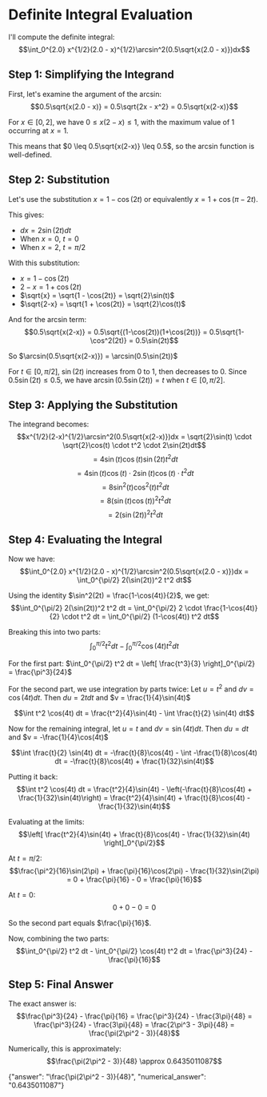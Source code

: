 # Definite Integral Evaluation

I'll compute the definite integral:
$$\int_0^{2.0} x^{1/2}(2.0 - x)^{1/2}\arcsin^2(0.5\sqrt{x(2.0 - x)})dx$$

## Step 1: Simplifying the Integrand

First, let's examine the argument of the arcsin:
$$0.5\sqrt{x(2.0 - x)} = 0.5\sqrt{2x - x^2} = 0.5\sqrt{x(2-x)}$$

For $x \in [0,2]$, we have $0 \leq x(2-x) \leq 1$, with the maximum value of 1 occurring at $x = 1$. 

This means that $0 \leq 0.5\sqrt{x(2-x)} \leq 0.5$, so the arcsin function is well-defined.

## Step 2: Substitution

Let's use the substitution $x = 1 - \cos(2t)$ or equivalently $x = 1 + \cos(\pi - 2t)$.

This gives:
- $dx = 2\sin(2t)dt$
- When $x = 0$, $t = 0$
- When $x = 2$, $t = \pi/2$

With this substitution:
- $x = 1 - \cos(2t)$
- $2-x = 1 + \cos(2t)$
- $\sqrt{x} = \sqrt{1 - \cos(2t)} = \sqrt{2}\sin(t)$
- $\sqrt{2-x} = \sqrt{1 + \cos(2t)} = \sqrt{2}\cos(t)$

And for the arcsin term:
$$0.5\sqrt{x(2-x)} = 0.5\sqrt{(1-\cos(2t))(1+\cos(2t))} = 0.5\sqrt{1-\cos^2(2t)} = 0.5\sin(2t)$$

So $\arcsin(0.5\sqrt{x(2-x)}) = \arcsin(0.5\sin(2t))$

For $t \in [0, \pi/2]$, $\sin(2t)$ increases from 0 to 1, then decreases to 0. 
Since $0.5\sin(2t) \leq 0.5$, we have $\arcsin(0.5\sin(2t)) = t$ when $t \in [0, \pi/2]$.

## Step 3: Applying the Substitution

The integrand becomes:
$$x^{1/2}(2-x)^{1/2}\arcsin^2(0.5\sqrt{x(2-x)})dx = \sqrt{2}\sin(t) \cdot \sqrt{2}\cos(t) \cdot t^2 \cdot 2\sin(2t)dt$$
$$= 4\sin(t)\cos(t)\sin(2t)t^2 dt$$
$$= 4\sin(t)\cos(t) \cdot 2\sin(t)\cos(t) \cdot t^2 dt$$
$$= 8\sin^2(t)\cos^2(t)t^2 dt$$
$$= 8(\sin(t)\cos(t))^2 t^2 dt$$
$$= 2(\sin(2t))^2 t^2 dt$$

## Step 4: Evaluating the Integral

Now we have:
$$\int_0^{2.0} x^{1/2}(2.0 - x)^{1/2}\arcsin^2(0.5\sqrt{x(2.0 - x)})dx = \int_0^{\pi/2} 2(\sin(2t))^2 t^2 dt$$

Using the identity $\sin^2(2t) = \frac{1-\cos(4t)}{2}$, we get:
$$\int_0^{\pi/2} 2(\sin(2t))^2 t^2 dt = \int_0^{\pi/2} 2 \cdot \frac{1-\cos(4t)}{2} \cdot t^2 dt = \int_0^{\pi/2} (1-\cos(4t)) t^2 dt$$

Breaking this into two parts:
$$\int_0^{\pi/2} t^2 dt - \int_0^{\pi/2} \cos(4t) t^2 dt$$

For the first part: $\int_0^{\pi/2} t^2 dt = \left[ \frac{t^3}{3} \right]_0^{\pi/2} = \frac{\pi^3}{24}$

For the second part, we use integration by parts twice:
Let $u = t^2$ and $dv = \cos(4t)dt$.
Then $du = 2t dt$ and $v = \frac{1}{4}\sin(4t)$

$$\int t^2 \cos(4t) dt = \frac{t^2}{4}\sin(4t) - \int \frac{t}{2} \sin(4t) dt$$

Now for the remaining integral, let $u = t$ and $dv = \sin(4t)dt$.
Then $du = dt$ and $v = -\frac{1}{4}\cos(4t)$

$$\int \frac{t}{2} \sin(4t) dt = -\frac{t}{8}\cos(4t) - \int -\frac{1}{8}\cos(4t) dt = -\frac{t}{8}\cos(4t) + \frac{1}{32}\sin(4t)$$

Putting it back:
$$\int t^2 \cos(4t) dt = \frac{t^2}{4}\sin(4t) - \left(-\frac{t}{8}\cos(4t) + \frac{1}{32}\sin(4t)\right) = \frac{t^2}{4}\sin(4t) + \frac{t}{8}\cos(4t) - \frac{1}{32}\sin(4t)$$

Evaluating at the limits:
$$\left[ \frac{t^2}{4}\sin(4t) + \frac{t}{8}\cos(4t) - \frac{1}{32}\sin(4t) \right]_0^{\pi/2}$$

At $t = \pi/2$:
$$\frac{\pi^2}{16}\sin(2\pi) + \frac{\pi}{16}\cos(2\pi) - \frac{1}{32}\sin(2\pi) = 0 + \frac{\pi}{16} - 0 = \frac{\pi}{16}$$

At $t = 0$:
$$0 + 0 - 0 = 0$$

So the second part equals $\frac{\pi}{16}$.

Now, combining the two parts:
$$\int_0^{\pi/2} t^2 dt - \int_0^{\pi/2} \cos(4t) t^2 dt = \frac{\pi^3}{24} - \frac{\pi}{16}$$

## Step 5: Final Answer

The exact answer is:
$$\frac{\pi^3}{24} - \frac{\pi}{16} = \frac{\pi^3}{24} - \frac{3\pi}{48} = \frac{\pi^3}{24} - \frac{3\pi}{48} = \frac{2\pi^3 - 3\pi}{48} = \frac{\pi(2\pi^2 - 3)}{48}$$

Numerically, this is approximately:
$$\frac{\pi(2\pi^2 - 3)}{48} \approx 0.6435011087$$

{"answer": "\\frac{\\pi(2\\pi^2 - 3)}{48}", "numerical_answer": "0.6435011087"}